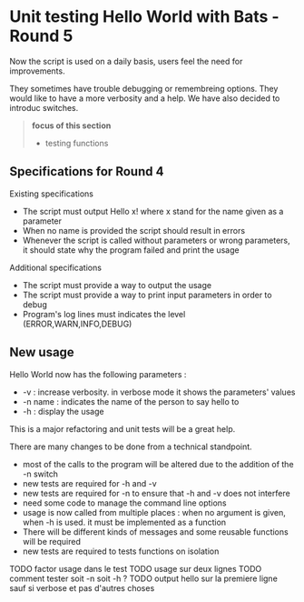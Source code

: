 # Unit testing Hello World with Bats - Round 5

Now the script is used on a daily basis, users feel the need for improvements.

They sometimes have trouble debugging or remembreing options. They would like to have a more verbosity and a help. We have also decided to introduc switches.

> **focus of this section**
>
> - testing functions


## Specifications for Round 4

Existing specifications


- The script must output Hello x! where x stand for the name given as a parameter
- When no name is provided the script should result in errors
- Whenever the script is called without parameters or wrong parameters, it should state why the program failed and print the usage


Additional specifications

- The script must provide a way to output the usage
- The script must provide a way to print input parameters in order to debug
- Program's log lines must indicates the level (ERROR,WARN,INFO,DEBUG)


## New usage

Hello World now has the following parameters :

 - -v : increase verbosity. in verbose mode it shows the parameters' values
 - -n name : indicates the name of the person to say hello to
 - -h : display the usage

This is a major refactoring and unit tests will be a great help.

There are many changes to be done from a technical standpoint.

- most of the calls to the program will be altered due to the addition of the -n switch
- new tests are required for -h and -v
- new tests are required for -n to ensure that -h and -v does not interfere
- need some code to manage the command line options
- usage is now called from multiple places : when no argument is given, when -h is used. it must be implemented as a function
- There will be different kinds of messages and some reusable functions will be required
- new tests are required to tests functions on isolation


TODO factor usage dans le test
TODO usage sur deux lignes
TODO comment tester soit -n soit -h ?
TODO output hello sur la premiere ligne sauf si verbose et pas d'autres choses

